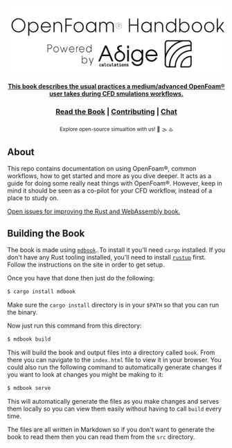 <div align="center">
  <p align="center">
    <a href="https://www.adigecalculations.com/">
    <img src="src/images/powered_by_adige.png" alt="Adige OF book logo" >
  </p>
  <strong>This book describes the usual practices a medium/advanced OpenFoam® user takes during CFD smulations workflows. </strong>

  <h3>
    <a href="http://openfoam-handbook.adigecalculations.com/">Read the Book</a>
    <span> | </span>
    <a href="https://github.com/Adige-Calculations/OpenFOAM-handbook">Contributing</a>
    <span> | </span>
    <a href="https://www.adigecalculations.com/contact">Chat</a>
  </h3>

  <sub>Explore open-source simualtion with us! 🌊 🌫 ♨️ </sub>
</div>

## About

This repo contains documentation on using OpenFoam®, common workflows, how
to get started and more as you dive deeper. It acts as a guide for doing some really neat things with OpenFoam®.
However, keep in mind it should be seen as a co-pilot for your CFD workflow, instead of a place to study on.

[Open issues for improving the Rust and WebAssembly book.][book-issues]

[book-issues]: https://github.com/Adige-Calculations/OpenFOAM-handbook/issues

## Building the Book

The book is made using [`mdbook`][mdbook]. To install it you'll need `cargo`
installed. If you don't have any Rust tooling installed, you'll need to install
[`rustup`][rustup] first. Follow the instructions on the site in order to get
setup.

Once you have that done then just do the following:

```bash
$ cargo install mdbook
```

Make sure the `cargo install` directory is in your `$PATH` so that you can run
the binary.

Now just run this command from this directory:

```bash
$ mdbook build
```

This will build the book and output files into a directory called `book`. From
there you can navigate to the `index.html` file to view it in your browser. You
could also run the following command to automatically generate changes if you
want to look at changes you might be making to it:

```bash
$ mdbook serve
```

This will automatically generate the files as you make changes and serves them
locally so you can view them easily without having to call `build` every time.

The files are all written in Markdown so if you don't want to generate the book
to read them then you can read them from the `src` directory.

[mdbook]: https://github.com/rust-lang-nursery/mdBook
[rustup]: https://github.com/rust-lang-nursery/rustup.rs/